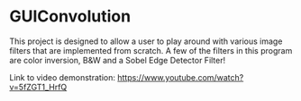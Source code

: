 # GUIConvolution
This project is designed to allow a user to play around with various image filters that are implemented from scratch. A few of the filters in this program are color inversion, B&W and a Sobel Edge Detector Filter!

Link to video demonstration: https://www.youtube.com/watch?v=5fZGT1_HrfQ

